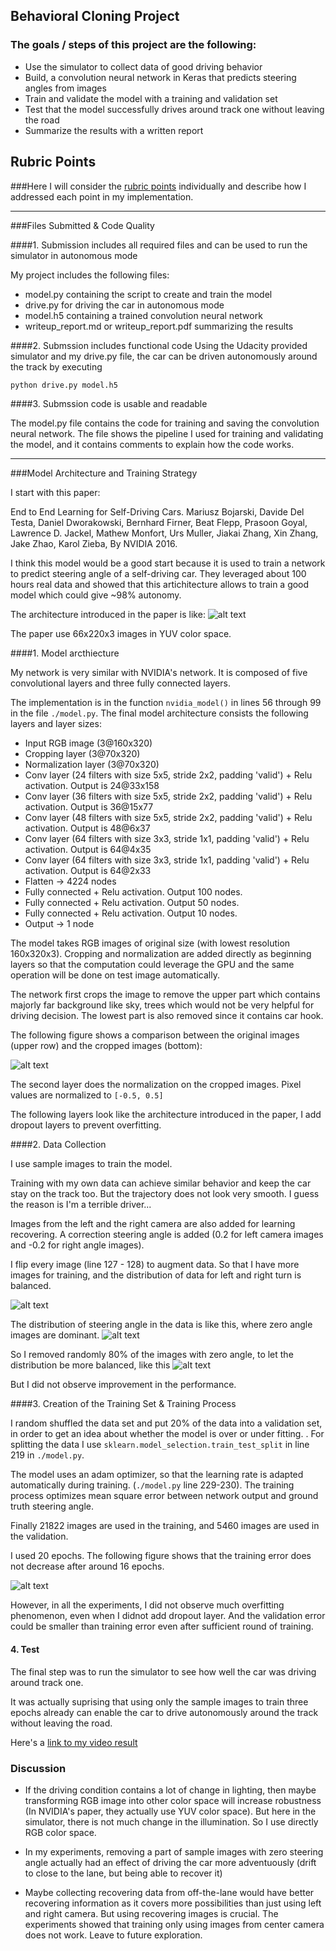 ## Behavioral Cloning Project

### The goals / steps of this project are the following:
* Use the simulator to collect data of good driving behavior
* Build, a convolution neural network in Keras that predicts steering angles from images
* Train and validate the model with a training and validation set
* Test that the model successfully drives around track one without leaving the road
* Summarize the results with a written report

[//]: # (Image References)
[image0]: ./output_images/model.png "Model in the paper"
[image1]: ./output_images/image_crop_65.png "Cropping"
[image2]: ./output_images/image_flip.png "Flip Image"
[image3]: ./output_images/error.png "Error"
[image4]: ./output_images/angle_hist.png "Angle distribution"
[image5]: ./output_images/angle_hist_sample.png "Angle distribution after sampling"
[image6]: ./examples/placeholder_small.png "Normal Image"
[image7]: ./examples/placeholder_small.png "Flipped Image"

## Rubric Points
###Here I will consider the [rubric points](https://review.udacity.com/#!/rubrics/432/view) individually and describe how I addressed each point in my implementation.  

---
###Files Submitted & Code Quality

####1. Submission includes all required files and can be used to run the simulator in autonomous mode

My project includes the following files:
* model.py containing the script to create and train the model
* drive.py for driving the car in autonomous mode
* model.h5 containing a trained convolution neural network 
* writeup_report.md or writeup_report.pdf summarizing the results

####2. Submssion includes functional code
Using the Udacity provided simulator and my drive.py file, the car can be driven autonomously around the track by executing 
```sh
python drive.py model.h5
```

####3. Submssion code is usable and readable

The model.py file contains the code for training and saving the convolution neural network. The file shows the pipeline I used for training and validating the model, and it contains comments to explain how the code works.

---

###Model Architecture and Training Strategy


I start with this paper:

End to End Learning for Self-Driving Cars. Mariusz Bojarski, Davide Del Testa, Daniel Dworakowski, Bernhard Firner, Beat Flepp, Prasoon Goyal, Lawrence D. Jackel, Mathew Monfort, Urs Muller, Jiakai Zhang, Xin Zhang, Jake Zhao, Karol Zieba, By NVIDIA 2016.

I think this model would be a good start because it is used to train a network to predict steering angle of a self-driving car. They leveraged about 100 hours real data and showed that this artichitecture allows to train a good model which could give ~98% autonomy.

The architecture introduced in the paper is like:
![alt text][image0]

The paper use 66x220x3 images in YUV color space.


####1. Model arcthiecture

My network is very similar with NVIDIA's network. It is composed of five convolutional layers and three fully connected layers.

The implementation is in the function `nvidia_model()` in lines 56 through 99 in the file `./model.py`. 
The final model architecture consists the following layers and layer sizes:

* Input RGB image (3@160x320)
* Cropping layer (3@70x320)
* Normalization layer (3@70x320)
* Conv layer (24 filters with size 5x5, stride 2x2, padding 'valid') + Relu activation. Output is 24@33x158
* Conv layer (36 filters with size 5x5, stride 2x2, padding 'valid') + Relu activation. Output is 36@15x77
* Conv layer (48 filters with size 5x5, stride 2x2, padding 'valid') + Relu activation. Output is 48@6x37
* Conv layer (64 filters with size 3x3, stride 1x1, padding 'valid') + Relu activation. Output is 64@4x35
* Conv layer (64 filters with size 3x3, stride 1x1, padding 'valid') + Relu activation. Output is 64@2x33
* Flatten -> 4224 nodes
* Fully connected + Relu activation. Output 100 nodes.
* Fully connected + Relu activation. Output 50 nodes.
* Fully connected + Relu activation. Output 10 nodes.
* Output -> 1 node

The model takes RGB images of original size (with lowest resolution 160x320x3). Cropping and normalization are added directly as beginning layers so that the computation could leverage the GPU and the same operation will be done on test image automatically.

The network first crops the image to remove the upper part which contains majorly far background like sky, trees which would not be very helpful for driving decision. The lowest part is also removed since it contains car hook.

 The following figure shows a comparison between the original images (upper row) and the cropped images (bottom):

![alt text][image1]

The second layer does the normalization on the cropped images. Pixel values are normalized to `[-0.5, 0.5]`

The following layers look like the architecture introduced in the paper, I add dropout layers to prevent overfitting.


####2. Data Collection

I use sample images to train the model. 

Training with my own data can achieve similar behavior and keep the car stay on the track too.  But the trajectory does not look very smooth. I guess the reason is I'm a terrible driver...

Images from the left and the right camera are also added for learning recovering. A correction steering angle is added (0.2 for left camera images and -0.2 for right angle images).

I flip every image (line 127 - 128) to augment data. So that I have more images for training, and the distribution of data for left and right turn is balanced.

![alt text][image2]

The distribution of steering angle in the data is like this, where zero angle images are dominant.
![alt text][image4]

So I removed randomly 80% of the images with zero angle, to let the distribution be more balanced, like this
![alt text][image5]

But I did not observe improvement in the performance.

####3. Creation of the Training Set & Training Process

I random shuffled the data set and put 20% of the data into a validation set, in order to get an idea about whether the model is over or under fitting. . For splitting the data I use `sklearn.model_selection.train_test_split` in line 219 in `./model.py`.

The model uses an adam optimizer, so that the learning rate is adapted automatically during training. (`./model.py` line 229-230). The training process optimizes mean square error between network output and ground truth steering angle.

Finally 21822 images are used in the training, and 5460 images are used in the validation.

I used 20 epochs. The following figure shows that the training error does not decrease after around 16 epochs.

![alt text][image3]

However, in all the experiments, I did not observe much overfitting phenomenon, even when I didnot add dropout layer. And the validation error could be smaller than training error even after sufficient round of training.


#### 4. Test

The final step was to run the simulator to see how well the car was driving around track one. 

It was actually suprising that using only the sample images to train three epochs already can enable the car to drive autonomously around the track without leaving the road.

Here's a [link to my video result](./video.mp4)

### Discussion

* If the driving condition contains a lot of change in lighting, then maybe transforming RGB image into other color space will increase robustness (In NVIDIA's paper, they actually use YUV color space). But here in the simulator, there is not much change in the illumination. So I use directly RGB color space.

* In my experiments, removing a part of sample images with zero steering angle actually had an effect of driving the car more adventuously (drift to close to the lane, but being able to recover it)

* Maybe collecting recovering data from off-the-lane would have better recovering information as it covers more possibilities than just using left and right camera. But using recovering images is crucial. The experiments showed that training only using images from center camera does not work. Leave to future exploration.


 
